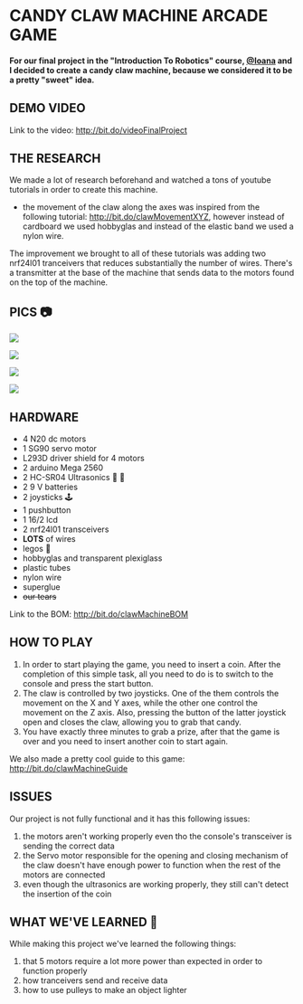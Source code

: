 # CANDY CLAW MACHINE ARCADE GAME
#### For our final project in the "Introduction To Robotics" course, [@Ioana](https://github.com/IoanaBajan) and I decided to create a candy claw machine, because we considered it to be a pretty "sweet" idea.

## DEMO VIDEO
Link to the video: http://bit.do/videoFinalProject

## THE RESEARCH
We made a lot of research beforehand and watched a tons of youtube tutorials in order to create this machine. 

- the movement of the claw along the axes was inspired from the following tutorial: http://bit.do/clawMovementXYZ, however instead of cardboard we used hobbyglas and instead of the elastic band we used a nylon wire.

The improvement we brought to all of these tutorials was adding two nrf24l01 tranceivers that reduces substantially the number of wires. There's a transmitter at the base of the machine that sends data to the motors found on the top of the machine. 

## PICS 📷
![](Images/image_1.jpg)

![](Images/image_2.jpg)

![](Images/image_3.jpg)

![](Images/image_4.jpg)
## HARDWARE 
- 4 N20 dc motors
- 1 SG90 servo motor
- L293D driver shield for 4 motors
- 2 arduino Mega 2560
- 2 HC-SR04 Ultrasonics :radio_button: :radio_button: 
- 2 9 V batteries
- 2 joysticks 🕹️
- 1 pushbutton
- 1 16/2 lcd
- 2 nrf24l01 transceivers 
- **LOTS** of wires
- legos 🧱
- hobbyglas and transparent plexiglass
- plastic tubes
- nylon wire
- superglue
- ~~our tears~~

Link to the BOM: http://bit.do/clawMachineBOM

## HOW TO PLAY

1. In order to start playing the game, you need to insert a coin. After the completion of this simple task, all you need to do is to switch to the console and press the start button.   
2. The claw is controlled by two joysticks. One of the them controls the movement on the X and Y axes, while the other one control the movement on the Z axis. Also, pressing the button of the latter joystick open and closes the claw, allowing you to grab that candy.
3. You have exactly three minutes to grab a prize, after that the game is over and you need to insert another coin to start again. 

We also made a pretty cool guide to this game: http://bit.do/clawMachineGuide

## ISSUES

Our project is not fully functional and it has this following issues:
1. the motors aren't working properly even tho the console's transceiver is sending the correct data
2. the Servo motor responsible for the opening and closing mechanism of the claw doesn't have enough power to function when the rest of the motors are connected
3. even though the ultrasonics are working properly, they still can't detect the insertion of the coin

## WHAT WE'VE LEARNED 📕

While making this project we've learned the following things:
1. that 5 motors require a lot more power than expected in order to function properly
2. how tranceivers send and receive data
3. how to use pulleys to make an object lighter
